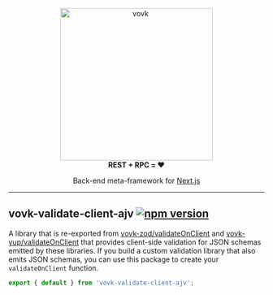 <p align="center"> 
  <picture>
    <source width="300" media="(prefers-color-scheme: dark)" srcset="https://vovk.dev/vovk-logo-white.svg">
    <source width="300" media="(prefers-color-scheme: light)" srcset="https://vovk.dev/vovk-logo.svg">
    <img width="300" alt="vovk" src="https://vovk.dev/vovk-logo.svg">
  </picture><br>
  <strong>REST + RPC = ♥️</strong>
</p>

<p align="center">
  Back-end meta-framework for <a href="https://nextjs.org/docs/app">Next.js</a>
</p>

---

## vovk-validate-client-ajv [![npm version](https://badge.fury.io/js/vovk-validate-client-ajv.svg)](https://www.npmjs.com/package/vovk-validate-client-ajv)

A library that is re-exported from [vovk-zod/validateOnClient](https://vovk.dev/validation/vovk-zod) and [vovk-yup/validateOnClient](https://vovk.dev/validation/vovk-yup) that provides client-side validation for JSON schemas emitted by these libraries. If you build a custom validation library that also emits JSON schemas, you can use this package to create your `validateOnClient` function.

```ts
export { default } from 'vovk-validate-client-ajv';
```
